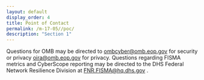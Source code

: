 ```yaml
---
layout: default
display_order: 4
title: Point of Contact 
permalink: /m-17-05//poc/
description: "Section 1"
--- 
```


Questions for OMB may be directed to ombcyber@omb.eop.gov for security or privacy­ oira@omb.eop.gov for privacy.   Questions regarding FISMA metrics and CyberScope reporting may be directed to the DHS Federal Network Resilience Division at FNR.FISMA@hq.dhs.gov .
